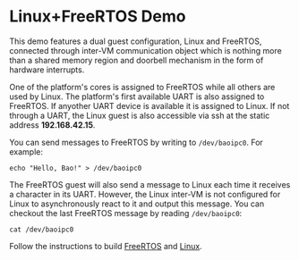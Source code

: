 # Linux+FreeRTOS Demo

This demo features a dual guest configuration, Linux and FreeRTOS, connected 
through inter-VM communication object which is nothing more than a shared 
memory region and doorbell mechanism in the form of hardware interrupts.

One of the platform's cores is assigned to FreeRTOS while all others are 
used by Linux. The platform's first available UART is also assigned to FreeRTOS.
If anyother UART device is available it is assigned to Linux. If not through a 
UART, the Linux guest is also accessible via ssh at the static address
**192.168.42.15**.

You can send messages to FreeRTOS by writing to `/dev/baoipc0`. For example:

```
echo "Hello, Bao!" > /dev/baoipc0
```

The FreeRTOS guest will also send a message to Linux each time it receives a 
character in its UART. However, the Linux inter-VM is not configured for Linux
to asynchronously react to it and output this message. You can checkout the last
FreeRTOS message by reading `/dev/baoipc0`:

```
cat /dev/baoipc0
```

Follow the instructions to build [FreeRTOS](../../guests/freertos/README.md) 
and [Linux](../../guests/linux/README.md).